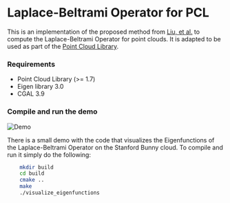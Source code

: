 # Laplace-Beltrami Operator for PCL

This is an implementation of the proposed method from [Liu, et al.](https://www.utdallas.edu/~xxg061000/pbmh.htm) 
to compute the Laplace-Beltrami Operator for point clouds. It is adapted to be 
used as part of the [Point Cloud Library](http://pointclouds.org/).

### Requirements

+ Point Cloud Library (>= 1.7)
+ Eigen library 3.0
+ CGAL 3.9

### Compile and run the demo

![Demo](https://raw.githubusercontent.com/alfonsoros88/PCLBO/master/doc/images/eigenfunctions.gif)

There is a small demo with the code that visualizes the Eigenfunctions of the 
Laplace-Beltrami Operator on the Stanford Bunny cloud. To compile and run it 
simply do the following:

```bash
    mkdir build
    cd build
    cmake ..
    make
    ./visualize_eigenfunctions
```

